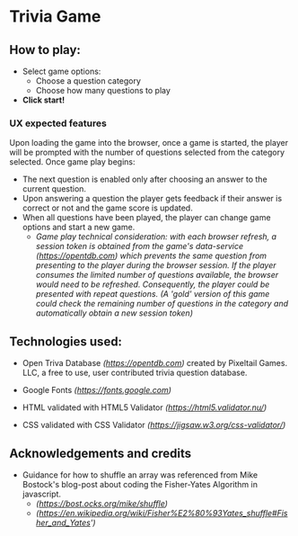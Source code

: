 # Trivia Game  

## How to play:  
* Select game options:  
  - Choose a question category  
  - Choose how many questions to play  
* **Click start!**  

### UX expected features
Upon loading the game into the browser, once a game is started, the player will be prompted with the number of questions selected from the category selected. Once game play begins:
* The next question is enabled only after choosing an answer to the current question.
* Upon answering a question the player gets feedback if their answer is correct or not and the game score is updated.
* When all questions have been played, the player can change game options and start a new game. 
  - _Game play technical consideration: with each browser refresh, a session token is obtained from the game's data-service (https://opentdb.com) which prevents the same question from presenting to the player during the browser session. If the player consumes the limited number of questions available, the browser would need to be refreshed. Consequently, the player could be presented with repeat questions. (A 'gold' version of this game could check the remaining number of questions in the category and automatically obtain a new session token)_

## Technologies used:  
* Open Triva Database _(https://opentdb.com)_ created by Pixeltail Games. LLC, a free to use, user contributed trivia question database.  
  
* Google Fonts _(https://fonts.google.com)_  
* HTML validated with HTML5 Validator _(https://html5.validator.nu/)_  
* CSS validated with CSS Validator _(https://jigsaw.w3.org/css-validator/)_  

## Acknowledgements and credits
* Guidance for how to shuffle an array was referenced from Mike Bostock's blog-post about coding the Fisher-Yates Algorithm in javascript.  
  - _(https://bost.ocks.org/mike/shuffle)_  
  - _(https://en.wikipedia.org/wiki/Fisher%E2%80%93Yates_shuffle#Fisher_and_Yates')_  

